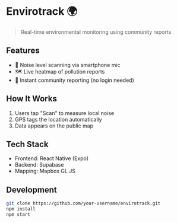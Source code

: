 # Envirotrack 🌍
> Real-time environmental monitoring using community reports



## Features
- 📱 Noise level scanning via smartphone mic
- 🗺️ Live heatmap of pollution reports
- 🚀 Instant community reporting (no login needed)

## How It Works
1. Users tap "Scan" to measure local noise
2. GPS tags the location automatically
3. Data appears on the public map

## Tech Stack
- Frontend: React Native (Expo)
- Backend: Supabase
- Mapping: Mapbox GL JS

## Development
```bash
git clone https://github.com/your-username/envirotrack.git
npm install
npm start
